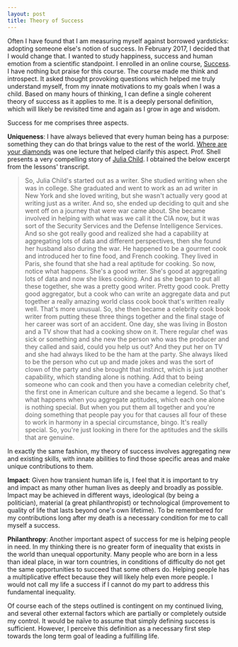 ```yaml
---
layout: post
title: Theory of Success
---
```


Often I have found that I am measuring myself against borrowed yardsticks:  adopting someone else's notion of success. In February 2017, I decided that I would change that. I wanted to study happiness, success and human emotion from a scientific standpoint. I enrolled in an online course, [Success](https://www.coursera.org/learn/wharton-succcess/). I have nothing but praise for this course. The course made me think and introspect. It asked thought provoking questions which helped me truly understand myself, from my innate motivations to my goals when I was a child. Based on many hours of thinking, I can define a single coherent theory of success as it applies to me. It is a deeply personal definition, which will likely be revisited time and again as I grow in age and wisdom. 
 
Success for me comprises three aspects.

**Uniqueness**: I have always believed that every human being has a purpose: something they can do that brings value to the rest of the world. [Where are your diamonds](https://www.coursera.org/learn/wharton-succcess/lecture/ehwTJ/where-are-your-diamonds) was one lecture that helped clarify this aspect. Prof. Shell presents a very compelling story of [Julia Child](https://en.wikipedia.org/wiki/Julia_Child). I obtained the below excerpt from the lessons' transcript.  

> So, Julia Child's started out as a writer. She studied writing when she was in college. She graduated and went to work as an ad writer in New York and she loved writing, but she wasn't actually very good at writing just as a writer. And so, she ended up deciding to quit and she went off on a journey that were war came about. She became involved in helping with what was we call it the CIA now, but it was sort of the Security Services and the Defense Intelligence Services. And so she got really good and realized she had a capability at aggregating lots of data and different perspectives, then she found her husband also during the war. He happened to be a gourmet cook and introduced her to fine food, and French cooking. They lived in Paris, she found that she had a real aptitude for cooking. So now, notice what happens. She's a good writer. She's good at aggregating lots of data and now she likes cooking. And as she began to put all these together, she was a pretty good writer. Pretty good cook. Pretty good aggregator, but a cook who can write an aggregate data and put together a really amazing world class cook book that's written really well. That's more unusual. So, she then became a celebrity cook book writer from putting these three things together and the final stage of her career was sort of an accident. One day, she was living in Boston and a TV show that had a cooking show on it. There regular chef was sick or something and she new the person who was the producer and they called and said, could you help us out? And they put her on TV and she had always liked to be the ham at the party. She always liked to be the person who cut up and made jokes and was the sort of clown of the party and she brought that instinct, which is just another capability, which standing alone is nothing. Add that to being someone who can cook and then you have a comedian celebrity chef, the first one in American culture and she became a legend. So that's what happens when you aggregate aptitudes, which each one alone is nothing special. But when you put them all together and you're doing something that people pay you for that causes all four of these to work in harmony in a special circumstance, bingo. It's really special. So, you're just looking in there for the aptitudes and the skills that are genuine.

In exactly the same fashion, my theory of success involves aggregating new and existing skills, with innate abilities to find those specific areas and make unique contributions to them. 

**Impact**: Given how transient human life is, I feel that it is important to try and impact as many other human lives as deeply and broadly as possible. Impact may be achieved in different ways, ideological (by being a politician), material (a great philanthropist) or technological (improvement to quality of life that lasts beyond one's own lifetime). To be remembered for my contributions long after my death is a necessary condition for me to call myself a success.

**Philanthropy**: Another important aspect of success for me is helping people in need. In my thinking there is no greater form of inequality that exists in the world than unequal opportunity. Many people who are born in a less than ideal place, in war torn countries, in conditions of difficulty do not get the same opportunities to succeed that some others do. Helping people has a multiplicative effect because they will likely help even more people. I would not call my life a success if I cannot do my part to address this fundamental inequality. 

Of course each of the steps outlined is contingent on my continued living, and several other external factors which are partially or completely outside my control. It would be naïve to assume that simply defining success is sufficient. However, I perceive this definition as a necessary first step towards the long term goal of leading a fulfilling life. 

